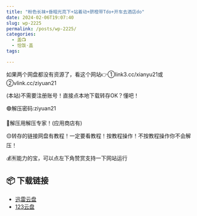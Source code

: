 ```yaml
---
title: "粉色长袜+昏暗光亮下+站着动+脐橙带Tdo+开车去酒店do"
date: 2024-02-06T19:07:40
slug: wp-2225
permalink: /posts/wp-2225/
categories:
  - 盖📺
  - 恰饭·盖
tags:

---
```


如果两个网盘都没有资源了，看这个网站👉①link3.cc/xianyu21或②vlink.cc/ziyuan21

(本站)不需要注册账号！直接点本地下载转存OK？懂吧！

🟢解压密码:ziyuan21

🔵解压用解压专家！(应用商店有)

🟡转存的链接网盘有教程！一定要看教程！按教程操作！不按教程操作你不会解压！

💰🈶能力的宝，可以点左下角赞赏支持一下网站运行

## 📦 下载链接
- [迅雷云盘](https://blziyuan21.com/pay-download/2225?key=d3f1e21c95&down_id=0)
- [123云盘](https://blziyuan21.com/pay-download/2225?key=d3f1e21c95&down_id=1)


